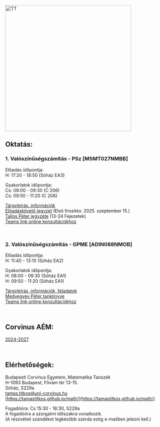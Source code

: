 <img src="https://www.renyi.hu/%7Etitkos/vt.jpg" alt="TT" width="400">

## **Oktatás:**


### **1. Valószínűségszámítás - PSz [MSMT027NMBB]**

Előadás időpontja:  <br />
H: 17:20 - 18:50 (Sóház EA3)  <br />

Gyakorlatok időpontja:  <br />
Cs: 08:00 - 09:30 (C 206)   <br /> 
Cs: 09:50 - 11:20 (C 206)  <br />

[Tárgyleírás, információk](https://drive.google.com/file/d/1G8ZbpNJPGPfM5A30WUWLDQTrJ6D9vzUK/view?usp=sharing) <br />
[Előadáskövető jegyzet](-)  (Első frissítés: 2025. szeptember 15.) <br />
[Tallos Péter jegyzete](http://web.uni-corvinus.hu/~tallos/Mat.pdf) (13-24 Fejezetek) <br />
[Teams link online konzultációkhoz](https://teams.microsoft.com/l/meetup-join/19%3ameeting_OWJhOTI4NTYtOTViZi00N2JjLWEyODUtMWUxNTc2ODNjYzQ3%40thread.v2/0?context=%7b%22Tid%22%3a%22f8dd01b8-7276-4ace-aa9d-5767f0f4a5af%22%2c%22Oid%22%3a%22e8354c55-1e97-4848-919c-4fee8f418b8f%22%7d)

   <br />

### **2. Valószínűségszámítás - GPME [ADIN088NMOB]**  

Előadás időpontja:  <br />
H: 11:40 - 13:10 (Sóház EA2)  <br />

Gyakorlatok időpontja:  <br />
H: 08:00 - 09:30 (Sóház EA1)   <br />
H: 09:50 - 11:20 (Sóház EA1)  <br />


[Tárgyleírás, információk, feladatok](https://drive.google.com/file/d/1eZR_07cwyOKVogwtgyR16taufjpBp2SD/view?usp=drive_link)  <br />
[Medvegyev Péter tankönyve](https://unipub.lib.uni-corvinus.hu/3088/1/BCE_MNB_Medvegyev.pdf)  <br />
[Teams link online konzultációkhoz](https://teams.microsoft.com/l/meetup-join/19%3ameeting_OWJhOTI4NTYtOTViZi00N2JjLWEyODUtMWUxNTc2ODNjYzQ3%40thread.v2/0?context=%7b%22Tid%22%3a%22f8dd01b8-7276-4ace-aa9d-5767f0f4a5af%22%2c%22Oid%22%3a%22e8354c55-1e97-4848-919c-4fee8f418b8f%22%7d)

   <br />


## **Corvinus AÉM:**
   
[2024-2027](https://drive.google.com/file/d/1jQnZvw3pstKpwpOwe5R3awDD1oP9-7Hb/view?usp=sharing)

   <br />



   
## **Elérhetőségek:**
Budapesti Corvinus Egyetem, Matematika Tanszék <br />
H-1093 Budapest, Fővám tér 13-15.<br />
Sóház, S229a<br />
tamas.titkos@uni-corvinus.hu<br />
[https://tamastitkos.github.io/math/](https://tamastitkos.github.io/math/)<br />

Fogadóóra: Cs 15:30 - 16:30, S229a  <br />
A fogadóóra a szorgalmi időszakra vonatkozik.   <br />
(A részvételi szándékot legkésőbb szerda estig e-mailben jelezni kell.)


